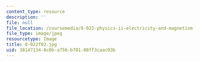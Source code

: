 ```yaml
---
content_type: resource
description: ''
file: null
file_location: /coursemedia/8-022-physics-ii-electricity-and-magnetism-fall-2002/381471348c0ba756b70108ff3caac03b_8-022f02.jpg
file_type: image/jpeg
resourcetype: Image
title: 8-022f02.jpg
uid: 38147134-8c0b-a756-b701-08ff3caac03b
---
```

